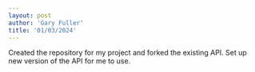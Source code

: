 ```yaml
---
layout: post
author: 'Gary Fuller'
title: '01/03/2024'
---
```


Created the repository for my project and forked the existing API. Set up new version of the API for me to use.
